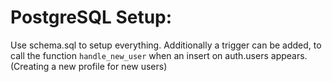 # PostgreSQL Setup:

Use schema.sql to setup everything. Additionally a trigger can be added, to call the function `handle_new_user` when an insert on auth.users appears. (Creating a new profile for new users)
